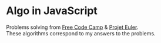 # Algo in JavaScript

Problems solving from [Free Code Camp](https://www.freecodecamp.org/) & [Projet Euler](https://projecteuler.net/).  
These algorithms correspond to my answers to the problems.